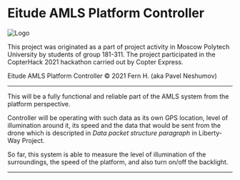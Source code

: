 # Eitude AMLS Platform Controller

![Logo](https://github.com/XxOinvizioNxX/Liberty-Way/blob/main/git_images/logo_book.png "Logo")

This project was originated as a part of project activity in Moscow Polytech University by students of group 181-311.
The project participated in the CopterHack 2021 hackathon carried out by Copter Express.

Eitude AMLS Platform Controller © 2021 Fern H. (aka Pavel Neshumov)

----------

This will be a fully functional and reliable part of the AMLS system from the platform perspective.

Controller will be operating with such data as its own GPS location, level of illumination around it, its speed and the data that would be sent from the drone which is descripted in _Data packet structure paragraph_ in Liberty-Way Project.

So far, this system is able to measure the level of illumination of the surroundings, the speed of the platform, and also turn on/off the backlight.

----------
